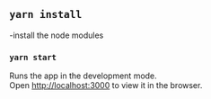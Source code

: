 ## `yarn install`
-install the node modules

### `yarn start`

Runs the app in the development mode.\
Open [http://localhost:3000](http://localhost:3000) to view it in the browser.
